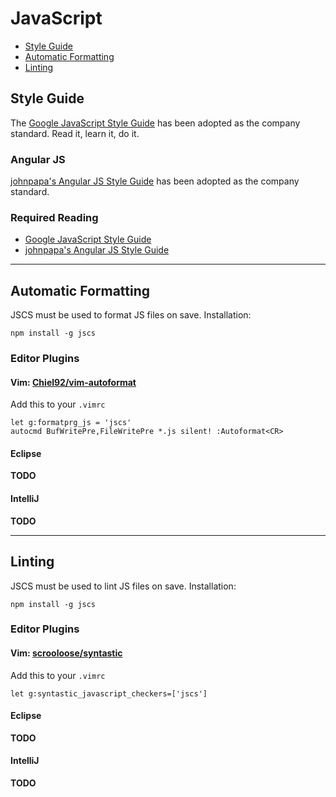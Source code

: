 # JavaScript

 - [Style Guide](#style-guide)
 - [Automatic Formatting](#automatic-formatting)
 - [Linting](#linting)

## Style Guide

The [Google JavaScript Style Guide][google-style-guide] has been adopted as the company standard. Read it, learn it, do it.

### Angular JS

[johnpapa's Angular JS Style Guide][angular-style-guide] has been adopted as the company standard.  


### Required Reading

 - [Google JavaScript Style Guide][google-style-guide]
 - [johnpapa's Angular JS Style Guide][angular-style-guide]

[google-style-guide]: http://google-styleguide.googlecode.com/svn/trunk/javascriptguide.xml
[angular-style-guide]: https://github.com/johnpapa/angular-styleguide

- - -

## Automatic Formatting

JSCS must be used to format JS files on save. Installation:

`npm install -g jscs`

### Editor Plugins

#### Vim: [Chiel92/vim-autoformat][vim-autoformat]

Add this to your `.vimrc`

```VimL
let g:formatprg_js = 'jscs'
autocmd BufWritePre,FileWritePre *.js silent! :Autoformat<CR>
```

#### Eclipse

**TODO**

#### IntelliJ

**TODO**

[vim-autoformat]: https://github.com/Chiel92/vim-autoformat

- - -

## Linting

JSCS must be used to lint JS files on save. Installation:

`npm install -g jscs`

### Editor Plugins

#### Vim: [scrooloose/syntastic][syntastic]

Add this to your `.vimrc`

```VimL
let g:syntastic_javascript_checkers=['jscs']
```

#### Eclipse

**TODO**

#### IntelliJ

**TODO**

[syntastic]: https://github.com/scrooloose/syntastic
